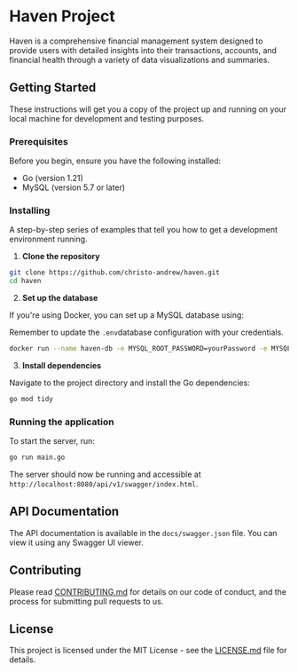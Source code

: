 
# Haven Project

Haven is a comprehensive financial management system designed to provide users with detailed insights into their transactions, accounts, and financial health through a variety of data visualizations and summaries.

## Getting Started

These instructions will get you a copy of the project up and running on your local machine for development and testing purposes.

### Prerequisites

Before you begin, ensure you have the following installed:
- Go (version 1.21)
- MySQL (version 5.7 or later)

### Installing

A step-by-step series of examples that tell you how to get a development environment running.

1. **Clone the repository**

```bash
git clone https://github.com/christo-andrew/haven.git
cd haven
```


2. **Set up the database**

If you're using Docker, you can set up a MySQL database using:

Remember to update the `.env`database configuration with your credentials.

```bash
docker run --name haven-db -e MYSQL_ROOT_PASSWORD=yourPassword -e MYSQL_DATABASE=haven -p 3306:3306 -d mysql:latest
```
3. **Install dependencies**

Navigate to the project directory and install the Go dependencies:

```bash
go mod tidy
```



### Running the application

To start the server, run:

```bash
go run main.go
```

The server should now be running and accessible at `http://localhost:8080/api/v1/swagger/index.html`.


## API Documentation

The API documentation is available in the `docs/swagger.json` file. You can view it using any Swagger UI viewer.

## Contributing

Please read [CONTRIBUTING.md](CONTRIBUTING.md) for details on our code of conduct, and the process for submitting pull requests to us.

## License

This project is licensed under the MIT License - see the [LICENSE.md](LICENSE.md) file for details.